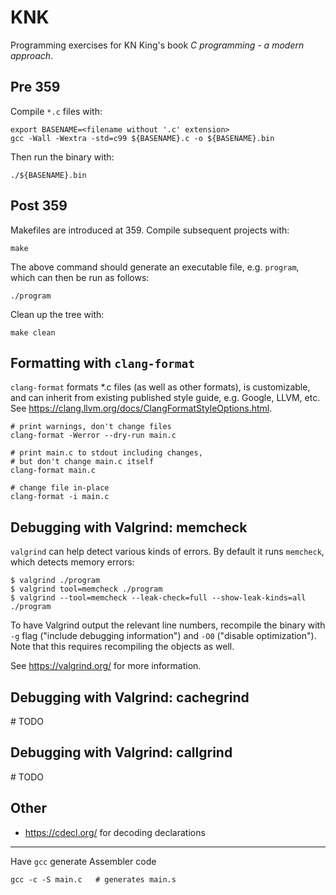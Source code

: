 # KNK

Programming exercises for KN King's book _C programming - a modern approach_.

## Pre 359

Compile `*.c` files with:

```shell
export BASENAME=<filename without '.c' extension>
gcc -Wall -Wextra -std=c99 ${BASENAME}.c -o ${BASENAME}.bin
```

Then run the binary with:

```shell
./${BASENAME}.bin
```

## Post 359

Makefiles are introduced at 359. Compile subsequent projects with:

```shell
make
```
The above command should generate an executable file, e.g. `program`, which can then be run as follows:

```shell
./program
```

Clean up the tree with:

```shell
make clean
```

## Formatting with `clang-format`

`clang-format` formats *.c files (as well as other formats), is customizable, and can inherit
from existing published style guide, e.g. Google, LLVM, etc. See
https://clang.llvm.org/docs/ClangFormatStyleOptions.html. 

```shell
# print warnings, don't change files
clang-format -Werror --dry-run main.c

# print main.c to stdout including changes,
# but don't change main.c itself
clang-format main.c

# change file in-place
clang-format -i main.c
```

## Debugging with Valgrind: memcheck

`valgrind` can help detect various kinds of errors. By default it runs `memcheck`, which detects memory errors:

```shell
$ valgrind ./program
$ valgrind tool=memcheck ./program
$ valgrind --tool=memcheck --leak-check=full --show-leak-kinds=all ./program
```

To have Valgrind output the relevant line numbers, recompile the binary with `-g` flag ("include debugging information")
and `-O0` ("disable optimization"). Note that this requires recompiling the objects as well.

See https://valgrind.org/ for more information.

## Debugging with Valgrind: cachegrind

\# TODO

## Debugging with Valgrind: callgrind

\# TODO

## Other

- https://cdecl.org/ for decoding declarations

---

Have `gcc` generate Assembler code

```shell
gcc -c -S main.c   # generates main.s
```
